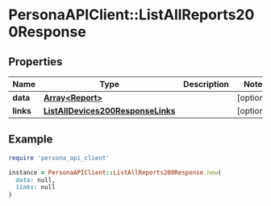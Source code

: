 # PersonaAPIClient::ListAllReports200Response

## Properties

| Name | Type | Description | Notes |
| ---- | ---- | ----------- | ----- |
| **data** | [**Array&lt;Report&gt;**](Report.md) |  | [optional] |
| **links** | [**ListAllDevices200ResponseLinks**](ListAllDevices200ResponseLinks.md) |  | [optional] |

## Example

```ruby
require 'persona_api_client'

instance = PersonaAPIClient::ListAllReports200Response.new(
  data: null,
  links: null
)
```

